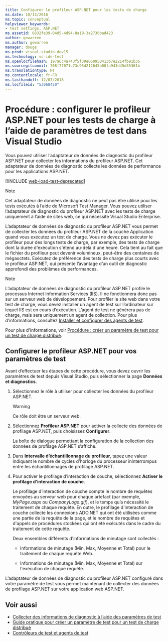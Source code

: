 ```yaml
---
title: Configurer le profileur ASP.NET pour les tests de charge
ms.date: 10/13/2016
ms.topic: conceptual
helpviewer_keywords:
- test settings, ASP.NET
ms.assetid: 6832fe39-04d5-4d94-8a18-3e2730bad423
author: gewarren
ms.author: gewarren
manager: douge
ms.prod: visual-studio-dev15
ms.technology: vs-ide-test
ms.openlocfilehash: 197a6c4a743f5f30e060950413b7e2214fb91b36
ms.sourcegitcommit: 708f77071c73c95d212645b00fa943d45d35361b
ms.translationtype: HT
ms.contentlocale: fr-FR
ms.lasthandoff: 12/07/2018
ms.locfileid: "53068420"
---
```

# <a name="how-to-configure-aspnet-profiler-for-load-tests-using-test-settings-in-visual-studio"></a>Procédure : configurer le profileur ASP.NET pour les tests de charge à l’aide de paramètres de test dans Visual Studio

Vous pouvez utiliser l’adaptateur de données de diagnostic du profileur ASP.NET pour collecter les informations du profileur ASP.NET. Cet adaptateur de données de diagnostic collecte les données de performance pour les applications ASP.NET.

[!INCLUDE [web-load-test-deprecated](includes/web-load-test-deprecated.md)]

> [!NOTE]
> Cet adaptateur de données de diagnostic ne peut pas être utilisé pour les tests exécutés à l’aide de Microsoft Test Manager. Vous pouvez utiliser l’adaptateur de diagnostic du profileur ASP.NET avec les tests de charge uniquement à l’aide de sites web, ce qui nécessite Visual Studio Enterprise.

L’adaptateur de données de diagnostic du profileur ASP.NET vous permet de collecter les données du profileur ASP.NET de la couche Application quand vous exécutez un test de charge. Vous ne devez pas exécuter le profileur pour des longs tests de charge, par exemple, des tests de charge dont la durée d'exécution s'étend au-delà d'une heure. Cela tient au fait que le fichier du profileur peut devenir volumineux, peut-être des centaines de mégaoctets. Exécutez de préférence des tests de charge plus courts avec le profileur ASP.NET, qui présente l’avantage d’un outil de diagnostic approfondi des problèmes de performances.

> [!NOTE]
> L’adaptateur de données de diagnostic du profileur ASP.NET profile le processus Internet Information Services (IIS). Il ne fonctionnera donc pas sur un serveur web de développement. Pour profiler le site web dans votre test de charge, vous devez installer un agent de test sur l’ordinateur sur lequel IIS est en cours d’exécution. L’agent de test ne générera pas de charge, mais sera uniquement un agent de collection. Pour plus d’informations, consultez [Installer et configurer des agents de test](../test/lab-management/install-configure-test-agents.md).

Pour plus d'informations, voir [Procédure : créer un paramètre de test pour un test de charge distribué](../test/how-to-create-a-test-setting-for-a-distributed-load-test.md).

## <a name="configure-the-aspnet-profiler-for-your-test-settings"></a>Configurer le profileur ASP.NET pour vos paramètres de test

Avant d’effectuer les étapes de cette procédure, vous devez ouvrir les paramètres de test depuis Visual Studio, puis sélectionner la page **Données et diagnostics**.

1.  Sélectionnez le rôle à utiliser pour collecter les données du profileur ASP.NET.

    > [!WARNING]
    > Ce rôle doit être un serveur web.

2.  Sélectionnez **Profileur ASP.NET** pour activer la collecte des données de profilage ASP.NET, puis choisissez **Configurer**.

     La boîte de dialogue permettant la configuration de la collection des données de profilage ASP.NET s’affiche.

3.  Dans **Intervalle d’échantillonnage du profileur**, tapez une valeur indiquant le nombre de cycles d’horloge du processeur ininterrompus entre les échantillonnages de profilage ASP.NET.

4.  Pour activer le profilage d’interaction de couche, sélectionnez **Activer le profilage d’interaction de couche**.

     Le profilage d’interaction de couche compte le nombre de requêtes envoyées au serveur web pour chaque artefact (par exemple, *MyPage.aspx* ou *CompanyLogo.gif*), et le temps qu’a nécessité le traitement de chaque requête. En outre, le profilage d'interaction de couche collecte les connexions ADO.NET qui ont été utilisées comme une partie de la requête de la page, et le nombre de requêtes et d'appels de procédures stockées qui ont été exécutés dans le cadre du traitement de cette requête.

     Deux ensembles différents d'informations de minutage sont collectés :

    -   Informations de minutage (Min, Max, Moyenne et Total) pour le traitement de chaque requête Web.

    -   Informations de minutage (Min, Max, Moyenne et Total) sur l'exécution de chaque requête.

L’adaptateur de données de diagnostic du profileur ASP.NET configuré dans votre paramètre de test vous permet maintenant de collecter des données de profilage ASP.NET sur votre application web ASP.NET.

## <a name="see-also"></a>Voir aussi

- [Collecter des informations de diagnostic à l’aide des paramètres de test](../test/collect-diagnostic-information-using-test-settings.md)
- [Guide pratique pour créer un paramètre de test pour un test de charge distribué](../test/how-to-create-a-test-setting-for-a-distributed-load-test.md)
- [Contrôleurs de test et agents de test](configure-test-agents-and-controllers-for-load-tests.md)
